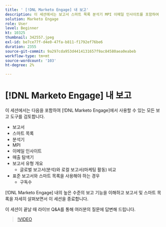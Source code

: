 ```yaml
---
title: ' [!DNL Marketo Engage] 내 보고'
description: 이 세션에서는 보고서 스마트 목록 분석기 MPI 이메일 인사이트를 포함하여  [!DNL Marketo Engage] 에서 사용할 수 있는 모든 보고 도구를 검토합니다
solution: Marketo Engage
role: User
level: Beginner
kt: 10325
thumbnail: 342557.jpeg
exl-id: be7ce77f-d4e0-47fa-b811-f1792ef76be6
duration: 2355
source-git-commit: 9a297cda953d4414131657f9ac84580aea0eabeb
workflow-type: tm+mt
source-wordcount: '103'
ht-degree: 2%

---
```


# [!DNL Marketo Engage] 내 보고

이 세션에서는 다음을 포함하여 [!DNL Marketo Engage]에서 사용할 수 있는 모든 보고 도구를 검토합니다.

* 보고서
* 스마트 목록
* 분석기
* MPI
* 이메일 인사이트
* 매출 탐색기
* 보고서 유형 개요
   * 글로벌 보고서(분석)와 로컬 보고서(마케팅 활동) 비교
* 표준 보고서와 스마트 목록을 사용해야 하는 경우
   * 구독수

[!DNL Marketo Engage] 내의 높은 수준의 보고 기능을 이해하고 보고서 및 스마트 목록을 자세히 살펴보면서 이 세션을 종료합니다.

이 세션이 끝날 때 라이브 Q&amp;A를 통해 여러분의 질문에 답변해 드립니다.

>[!VIDEO](https://video.tv.adobe.com/v/342557/?quality=12&learn=on)

